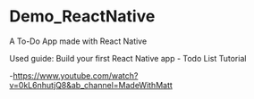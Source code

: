 # Demo_ReactNative
A To-Do App made with React Native

Used guide: Build your first React Native app - Todo List Tutorial

-https://www.youtube.com/watch?v=0kL6nhutjQ8&ab_channel=MadeWithMatt
